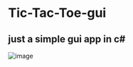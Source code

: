 # Tic-Tac-Toe-gui
## just a simple gui app in c#
![image](https://github.com/Feglawy/Tic-Tac-Toe-gui/assets/51016060/e2e03af5-0709-43dd-8e94-4944400a3d39)
